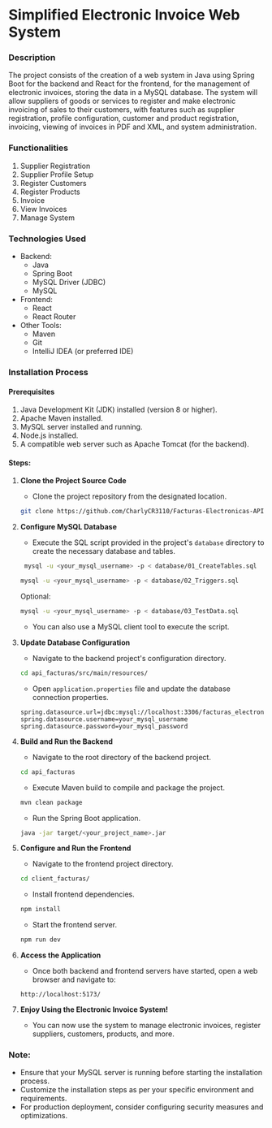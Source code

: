 # Simplified Electronic Invoice Web System

### Description
The project consists of the creation of a web system in Java using Spring Boot for the backend and React for the frontend, for the management of electronic invoices, storing the data in a MySQL database. The system will allow suppliers of goods or services to register and make electronic invoicing of sales to their customers, with features such as supplier registration, profile configuration, customer and product registration, invoicing, viewing of invoices in PDF and XML, and system administration.

### Functionalities
1. Supplier Registration
2. Supplier Profile Setup
3. Register Customers
4. Register Products
5. Invoice
6. View Invoices
7. Manage System

### Technologies Used
- Backend:
  - Java
  - Spring Boot
  - MySQL Driver (JDBC)
  - MySQL
- Frontend:
  - React
  - React Router
- Other Tools:
  - Maven
  - Git
  - IntelliJ IDEA (or preferred IDE)

### Installation Process

#### Prerequisites
1. Java Development Kit (JDK) installed (version 8 or higher).
2. Apache Maven installed.
3. MySQL server installed and running.
4. Node.js installed.
5. A compatible web server such as Apache Tomcat (for the backend).

#### Steps:

1. **Clone the Project Source Code**
   - Clone the project repository from the designated location.
   ```bash
   git clone https://github.com/CharlyCR3110/Facturas-Electronicas-API
   ```

2. **Configure MySQL Database**
   - Execute the SQL script provided in the project's `database` directory to create the necessary database and tables.

   ``` bash
    mysql -u <your_mysql_username> -p < database/01_CreateTables.sql
    ```

    ``` bash
    mysql -u <your_mysql_username> -p < database/02_Triggers.sql
    ```

    Optional: 
    ``` bash
    mysql -u <your_mysql_username> -p < database/03_TestData.sql
    ```
    
    - You can also use a MySQL client tool to execute the script.

3. **Update Database Configuration**
   - Navigate to the backend project's configuration directory.
   ```bash
   cd api_facturas/src/main/resources/
   ```
   - Open `application.properties` file and update the database connection properties.
   ```properties
   spring.datasource.url=jdbc:mysql://localhost:3306/facturas_electronicas_api
   spring.datasource.username=your_mysql_username
   spring.datasource.password=your_mysql_password
   ```

4. **Build and Run the Backend**
   - Navigate to the root directory of the backend project.
   ```bash
   cd api_facturas
   ```
   - Execute Maven build to compile and package the project.
   ```bash
   mvn clean package
   ```
   - Run the Spring Boot application.
   ```bash
   java -jar target/<your_project_name>.jar
   ```

5. **Configure and Run the Frontend**
   - Navigate to the frontend project directory.
   ```bash
   cd client_facturas/
   ```
   - Install frontend dependencies.
   ```bash
   npm install
   ```
   - Start the frontend server.
   ```bash
   npm run dev
   ```

7. **Access the Application**
   - Once both backend and frontend servers have started, open a web browser and navigate to:
   ```
   http://localhost:5173/
   ```

8. **Enjoy Using the Electronic Invoice System!**
   - You can now use the system to manage electronic invoices, register suppliers, customers, products, and more.

### Note:
- Ensure that your MySQL server is running before starting the installation process.
- Customize the installation steps as per your specific environment and requirements.
- For production deployment, consider configuring security measures and optimizations.